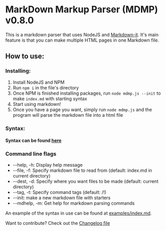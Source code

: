 # MarkDown Markup Parser (MDMP) v0.8.0
This is a markdown parser that uses NodeJS and [Markdown-it](https://github.com/markdown-it/markdown-it). It's main feature is that you can make multiple HTML pages in one Markdown file.


## How to use:

### Installing:
1. Install NodeJS and NPM
1. Run `npm i` in the file's directory
1. Once NPM is finished installing packages, run `node mdmp.js --init` to make `index.md` with starting syntax
1. Start using markdown!
1. Once you have a page you want, simply run `node mdmp.js` and the program will parse the markdown file into a html file

### Syntax:
#### Syntax can be found [here](syntax.md)

### Command line flags
- --help, -h: Display help message
- --file, -f: Specify markdown file to read from (default: index.md in current directory)
- --dest, -d: Specify where you want files to be made (default: current directory)
- --tag, -t: Specify command tags (default: /!)
- --init: make a new markdown file with starters
- --mdhelp, -m: Get help for markdown parsing commands

An example of the syntax in use can be found at [examples/index.md](https://raw.githubusercontent.com/trevor34/markdown-website-builder/master/examples/index.md).

Want to contribute? Check out the [Changelog file](CHANGELOG.md)
